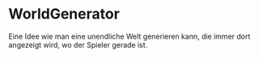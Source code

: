 # WorldGenerator #
 
Eine Idee wie man eine unendliche Welt generieren kann, die immer dort angezeigt wird, wo der Spieler gerade ist.
